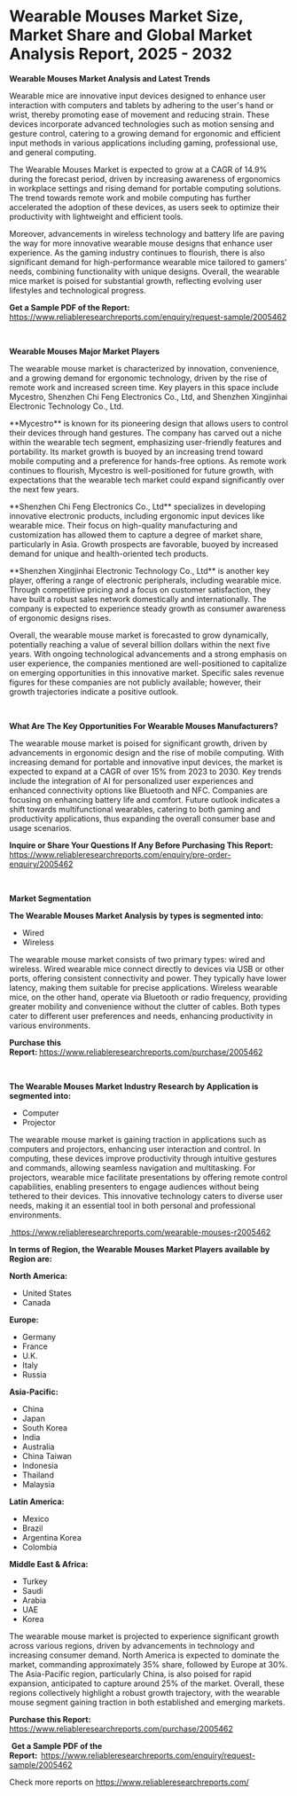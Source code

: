 <p><h1>Wearable Mouses Market Size, Market Share and Global Market Analysis Report, 2025 - 2032</h1></p><p><strong>Wearable Mouses Market Analysis and Latest Trends</strong></p>
<p><p>Wearable mice are innovative input devices designed to enhance user interaction with computers and tablets by adhering to the user's hand or wrist, thereby promoting ease of movement and reducing strain. These devices incorporate advanced technologies such as motion sensing and gesture control, catering to a growing demand for ergonomic and efficient input methods in various applications including gaming, professional use, and general computing.</p><p>The Wearable Mouses Market is expected to grow at a CAGR of 14.9% during the forecast period, driven by increasing awareness of ergonomics in workplace settings and rising demand for portable computing solutions. The trend towards remote work and mobile computing has further accelerated the adoption of these devices, as users seek to optimize their productivity with lightweight and efficient tools. </p><p>Moreover, advancements in wireless technology and battery life are paving the way for more innovative wearable mouse designs that enhance user experience. As the gaming industry continues to flourish, there is also significant demand for high-performance wearable mice tailored to gamers' needs, combining functionality with unique designs. Overall, the wearable mice market is poised for substantial growth, reflecting evolving user lifestyles and technological progress.</p></p>
<p><strong>Get a Sample PDF of the Report:&nbsp;</strong> <a href="https://www.reliableresearchreports.com/enquiry/request-sample/2005462?utm_campaign=3360&utm_medium=2&utm_source=Github&utm_content=ia&utm_term=06042025&utm_id=wearable-mouses">https://www.reliableresearchreports.com/enquiry/request-sample/2005462</a></p>
<p>&nbsp;</p>
<p><strong>Wearable Mouses Major Market Players</strong></p>
<p><p>The wearable mouse market is characterized by innovation, convenience, and a growing demand for ergonomic technology, driven by the rise of remote work and increased screen time. Key players in this space include Mycestro, Shenzhen Chi Feng Electronics Co., Ltd, and Shenzhen Xingjinhai Electronic Technology Co., Ltd.</p><p>**Mycestro** is known for its pioneering design that allows users to control their devices through hand gestures. The company has carved out a niche within the wearable tech segment, emphasizing user-friendly features and portability. Its market growth is buoyed by an increasing trend toward mobile computing and a preference for hands-free options. As remote work continues to flourish, Mycestro is well-positioned for future growth, with expectations that the wearable tech market could expand significantly over the next few years.</p><p>**Shenzhen Chi Feng Electronics Co., Ltd** specializes in developing innovative electronic products, including ergonomic input devices like wearable mice. Their focus on high-quality manufacturing and customization has allowed them to capture a degree of market share, particularly in Asia. Growth prospects are favorable, buoyed by increased demand for unique and health-oriented tech products.</p><p>**Shenzhen Xingjinhai Electronic Technology Co., Ltd** is another key player, offering a range of electronic peripherals, including wearable mice. Through competitive pricing and a focus on customer satisfaction, they have built a robust sales network domestically and internationally. The company is expected to experience steady growth as consumer awareness of ergonomic designs rises.</p><p>Overall, the wearable mouse market is forecasted to grow dynamically, potentially reaching a value of several billion dollars within the next five years. With ongoing technological advancements and a strong emphasis on user experience, the companies mentioned are well-positioned to capitalize on emerging opportunities in this innovative market. Specific sales revenue figures for these companies are not publicly available; however, their growth trajectories indicate a positive outlook.</p></p>
<p>&nbsp;</p>
<p><strong>What Are The Key Opportunities For Wearable Mouses Manufacturers?</strong></p>
<p><p>The wearable mouse market is poised for significant growth, driven by advancements in ergonomic design and the rise of mobile computing. With increasing demand for portable and innovative input devices, the market is expected to expand at a CAGR of over 15% from 2023 to 2030. Key trends include the integration of AI for personalized user experiences and enhanced connectivity options like Bluetooth and NFC. Companies are focusing on enhancing battery life and comfort. Future outlook indicates a shift towards multifunctional wearables, catering to both gaming and productivity applications, thus expanding the overall consumer base and usage scenarios.</p></p>
<p><strong>Inquire or Share Your Questions If Any Before Purchasing This Report:</strong> <a href="https://www.reliableresearchreports.com/enquiry/pre-order-enquiry/2005462?utm_campaign=3360&utm_medium=2&utm_source=Github&utm_content=ia&utm_term=06042025&utm_id=wearable-mouses">https://www.reliableresearchreports.com/enquiry/pre-order-enquiry/2005462</a></p>
<p>&nbsp;</p>
<p><strong>Market Segmentation</strong></p>
<p><strong>The Wearable Mouses Market Analysis by types is segmented into:</strong></p>
<p><ul><li>Wired</li><li>Wireless</li></ul></p>
<p><p>The wearable mouse market consists of two primary types: wired and wireless. Wired wearable mice connect directly to devices via USB or other ports, offering consistent connectivity and power. They typically have lower latency, making them suitable for precise applications. Wireless wearable mice, on the other hand, operate via Bluetooth or radio frequency, providing greater mobility and convenience without the clutter of cables. Both types cater to different user preferences and needs, enhancing productivity in various environments.</p></p>
<p><strong>Purchase this Report:&nbsp;</strong><a href="https://www.reliableresearchreports.com/purchase/2005462?utm_campaign=3360&utm_medium=2&utm_source=Github&utm_content=ia&utm_term=06042025&utm_id=wearable-mouses">https://www.reliableresearchreports.com/purchase/2005462</a></p>
<p>&nbsp;</p>
<p><strong>The Wearable Mouses Market Industry Research by Application is segmented into:</strong></p>
<p><ul><li>Computer</li><li>Projector</li></ul></p>
<p><p>The wearable mouse market is gaining traction in applications such as computers and projectors, enhancing user interaction and control. In computing, these devices improve productivity through intuitive gestures and commands, allowing seamless navigation and multitasking. For projectors, wearable mice facilitate presentations by offering remote control capabilities, enabling presenters to engage audiences without being tethered to their devices. This innovative technology caters to diverse user needs, making it an essential tool in both personal and professional environments.</p></p>
<p><a href="https://www.reliableresearchreports.com/wearable-mouses-r2005462?utm_campaign=3360&utm_medium=2&utm_source=Github&utm_content=ia&utm_term=06042025&utm_id=wearable-mouses">&nbsp;https://www.reliableresearchreports.com/wearable-mouses-r2005462</a></p>
<p><strong>In terms of Region, the Wearable Mouses Market Players available by Region are:</strong></p>
<p>
    <p> <strong> North America: </strong>
        <ul>
            <li>United States</li>
            <li>Canada</li>
        </ul>
        </p> 
    <p> <strong> Europe: </strong>
        <ul>
            <li>Germany</li>
            <li>France</li>
            <li>U.K.</li>
            <li>Italy</li>
            <li>Russia</li>
        </ul>
        </p> 
    <p> <strong> Asia-Pacific: </strong>
        <ul>
            <li>China</li>
            <li>Japan</li>
            <li>South Korea</li>
            <li>India</li>
            <li>Australia</li>
            <li>China Taiwan</li>
            <li>Indonesia</li>
            <li>Thailand</li>
            <li>Malaysia</li>
        </ul>
        </p> 
    <p> <strong> Latin America: </strong>
        <ul>
            <li>Mexico</li>
            <li>Brazil</li>
            <li>Argentina Korea</li>
            <li>Colombia</li>
        </ul>
        </p> 
    <p> <strong> Middle East & Africa: </strong>
        <ul>
            <li>Turkey</li>
            <li>Saudi</li>
            <li>Arabia</li>
            <li>UAE</li>
            <li>Korea</li>
        </ul>
    </p>
    </p>
<p><p>The wearable mouse market is projected to experience significant growth across various regions, driven by advancements in technology and increasing consumer demand. North America is expected to dominate the market, commanding approximately 35% share, followed by Europe at 30%. The Asia-Pacific region, particularly China, is also poised for rapid expansion, anticipated to capture around 25% of the market. Overall, these regions collectively highlight a robust growth trajectory, with the wearable mouse segment gaining traction in both established and emerging markets.</p></p>
<p><strong>Purchase this Report: </strong><a href="https://www.reliableresearchreports.com/purchase/2005462?utm_campaign=3360&utm_medium=2&utm_source=Github&utm_content=ia&utm_term=06042025&utm_id=wearable-mouses">https://www.reliableresearchreports.com/purchase/2005462</a></p>
<p>&nbsp;<strong>Get a Sample PDF of the Report:&nbsp;&nbsp;</strong><a href="https://www.reliableresearchreports.com/enquiry/request-sample/2005462?utm_campaign=3360&utm_medium=2&utm_source=Github&utm_content=ia&utm_term=06042025&utm_id=wearable-mouses">https://www.reliableresearchreports.com/enquiry/request-sample/2005462</a></p>
<p><strong></strong></p>
<p>Check more reports on <a href="https://www.reliableresearchreports.com/?utm_campaign=3360&utm_medium=2&utm_source=Github&utm_content=ia&utm_term=06042025&utm_id=wearable-mouses">https://www.reliableresearchreports.com/</a></p>